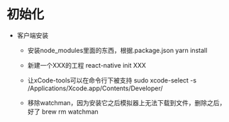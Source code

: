 # 初始化
* 客户端安装
    * 安装node_modules里面的东西，根据.package.json
    yarn install

    * 新建一个XXX的工程
    react-native init XXX

    * 让xCode-tools可以在命令行下被支持
    sudo xcode-select -s /Applications/Xcode.app/Contents/Developer/ 
    
    * 移除watchman，因为安装它之后模拟器上无法下载到文件，删除之后，好了
    brew rm watchman 